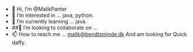 - 👋 Hi, I’m @MalikPanter
- 👀 I’m interested in ... java, python.
- 🌱 I’m currently learning ... java.
- ##💞️ I’m looking to collaborate on ...
- 📫 How to reach me ... malik@bendtsminde.dk
And am looking for Quick daffy.

<!---
MalikPanter/MalikPanter is a ✨ special ✨ repository because its `README.md` (this file) appears on your GitHub profile.
You can click the Preview link to take a look at your changes.
--->

